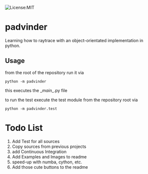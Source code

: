![License:MIT](https://img.shields.io/badge/License-MIT-green.svg)

# padvinder
Learning how to raytrace with an object-orientated implementation in python.

## Usage
from the root of the repository run it via
```
python -m padvinder
```
this executes the \__main__.py file

to run the test execute the test module from the repository root via
```
python -m padvinder.test
```

# Todo List
1. Add Test for all sources
2. Copy sources from previous projects
3. add Continuous Integration
4. Add Examples and Images to readme
5. speed-up with numba, cython, etc.
6. Add those cute buttons to the readme

